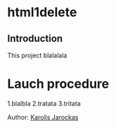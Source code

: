 # html1delete

## Introduction

This project blalalala

# Lauch procedure

1.blalbla
2.tratata
3.tritata

Author: [Karolis Jarockas](https://www.linkedin.com/in/karolis-jarockas-b82071232) 